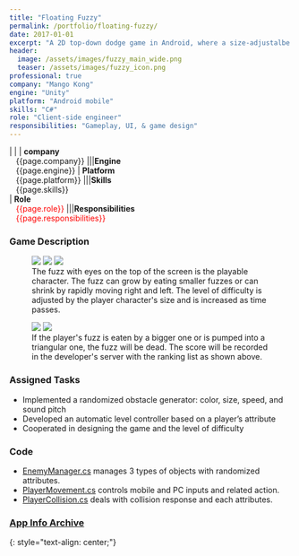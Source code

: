 ```yaml
---
title: "Floating Fuzzy"
permalink: /portfolio/floating-fuzzy/
date: 2017-01-01
excerpt: "A 2D top-down dodge game in Android, where a size-adjustalbe fuzz should avoid other incoming fuzzies."
header:
  image: /assets/images/fuzzy_main_wide.png
  teaser: /assets/images/fuzzy_icon.png
professional: true
company: "Mango Kong"
engine: "Unity"
platform: "Android mobile"
skills: "C#"
role: "Client-side engineer"
responsibilities: "Gameplay, UI, & game design"
---
```


| |
| **company**<br>&nbsp;&nbsp;&nbsp;{{page.company}}								|||**Engine**<br>&nbsp;&nbsp;&nbsp;{{page.engine}}
| **Platform**<br>&nbsp;&nbsp;&nbsp;{{page.platform}}							|||**Skills**<br>&nbsp;&nbsp;&nbsp;{{page.skills}}	
| **Role**<br>&nbsp;&nbsp;&nbsp;<span style="color:red">{{page.role}}</span>	|||**Responsibilities**<br>&nbsp;&nbsp;&nbsp;<span style="color:red">{{page.responsibilities}}</span>

### Game Description
<figure class="third">
	<img src="/assets/images/fuzzy_tutorial.jpg">
	<img src="/assets/images/fuzzy_ingame_1.jpg">
	<img src="/assets/images/fuzzy_ingame_2.jpg">
	<figcaption>The fuzz with eyes on the top of the screen is the playable character. The fuzz can grow by eating smaller fuzzes or can shrink by rapidly moving right and left. The level of difficulty is adjusted by the player character's size and is increased as time passes.</figcaption>
</figure>

<figure class="half">
	<img src="/assets/images/fuzzy_ingame_dead.jpg">
	<img src="/assets/images/fuzzy_rank.jpg">
	<figcaption>If the player's fuzz is eaten by a bigger one or is pumped into a triangular one, the fuzz will be dead. The score will be recorded in the developer's server with the ranking list as shown above.</figcaption>
</figure>

### Assigned Tasks
 - Implemented a randomized obstacle generator: color, size, speed, and sound pitch
 - Developed an automatic level controller based on a player’s attribute
 - Cooperated in designing the game and the level of difficulty

### Code
 - [EnemyManager.cs](/scripts/ff-enemy-manager.cs/) manages 3 types of objects with randomized attributes.
 - [PlayerMovement.cs](/scripts/ff-player-collision.cs/) controls mobile and PC inputs and related action.
 - [PlayerCollision.cs](/scripts/ff-player-movement.cs/) deals with collision response and each attributes.

### [App Info Archive](https://apkpure.com/floating-fuzzy/com.MangoCompany.FloatingFuzzy)
{: style="text-align: center;"}